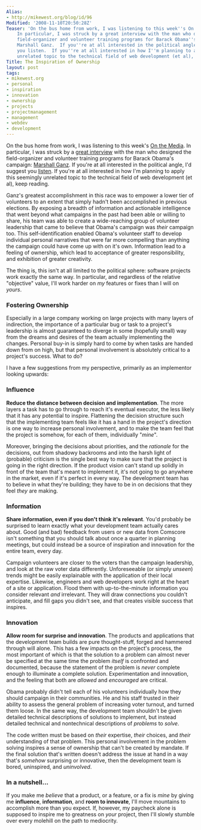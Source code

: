 ```yaml
---
Alias:
- http://mikewest.org/blog/id/96
Modified: '2008-11-10T20:50:28Z'
Teaser: 'On the bus home from work, I was listening to this week''s On the Media.
    In particular, I was struck by a great interview with the man who designed the
    field-organizer and volunteer training programs for Barack Obama''s campaign:
    Marshall Ganz.  If you''re at all interested in the political angle, I''d suggest
    you listen.  If you''re at all interested in how I''m planning to apply this seemingly
    unrelated topic to the technical field of web development (et al), keep reading.'
Title: The Inspiration of Ownership
layout: post
tags:
- mikewest.org
- personal
- inspiration
- innovation
- ownership
- projects
- projectmanagement
- management
- webdev
- development
---
```

On the bus home from work, I was listening to this week's [On the Media][otm]. In particular, I was struck by a [great interview][interview] with the man who designed the field-organizer and volunteer training programs for Barack Obama's campaign: [Marshall Ganz][ganz].  If you're at all interested in the political angle, I'd suggest you [listen][interview].  If you're at all interested in how I'm planning to apply this seemingly unrelated topic to the technical field of web development (et al), keep reading.

[otm]: http://www.onthemedia.org/
[interview]: http://www.onthemedia.org/transcripts/2008/11/07/04
[ganz]: http://www.hks.harvard.edu/about/faculty-staff-directory/marshall-ganz

Ganz's greatest accomplishment in this race was to empower a lower tier of volunteers to an extent that simply hadn't been accomplished in previous elections.  By exposing a breadth of information and actionable intelligence that went beyond what campaigns in the past had been able or willing to share, his team was able to create a wide-reaching group of volunteer leadership that came to believe that Obama's campaign was _their_ campaign too.  This self-identification enabled Obama's volunteer staff to develop individual personal narratives that were far more compelling than anything the campaign could have come up with on it's own.  Information lead to a feeling of ownership, which lead to acceptance of greater responsibility, and exhibition of greater creativity.

The thing is, this isn't at all limited to the political sphere: software projects work exactly the same way.  In particular, and regardless of the relative "objective" value, I'll work harder on _my_ features or fixes than I will on _yours_.

### Fostering Ownership

Especially in a large company working on large projects with many layers of indirection, the importance of a particular bug or task to a project's leadership is almost guaranteed to diverge in some (hopefully small) way from the dreams and desires of the team actually implementing the changes.  Personal buy-in is simply hard to come by when tasks are handed down from on high, but that personal involvement is absolutely critical to a project's success.  What to do?

I have a few suggestions from my perspective, primarily as an implementor looking upwards:

### Influence

**Reduce the distance between decision and implementation**. The more layers a task has to go through to reach it's eventual executor, the less likely that it has any potential to inspire. Flattening the decision structure such that the implementing team feels like it has a hand in the project's direction is one way to increase personal involvement, and to make the team feel that the project is somehow, for each of them, individually "_mine_".

Moreover, bringing the decisions about priorities, and the _rationale_ for the decisions, out from shadowy backrooms and into the harsh light of (probable) criticism is the single best way to make sure that the project is going in the right direction.  If the product vision can't stand up solidly in front of the team that's meant to implement it, it's not going to go anywhere in the market, even if it's perfect in every way.  The development team has to believe in what they're building; they have to be in on decisions that they feel _they_ are making.

### Information

**Share information, even if you don't think it's relevant**. You'd probably be surprised to learn exactly what your development team actually cares about.  Good (and bad) feedback from users or new data from Comscore isn't something that you should talk about once a quarter in planning meetings, but could instead be a source of inspiration and innovation for the entire team, every day.

Campaign volunteers are closer to the voters than the campaign leadership,    and look at the raw voter data differently.  Unforeseeable (or simply _unseen_) trends might be easily explainable with the application of their  local expertise.  Likewise, engineers and web developers work right at the heart of a site or application.  Flood them with up-to-the-minute information you consider relevant _and_ irrelevant.  They will draw connections you couldn't anticipate, and fill gaps you didn't see, and that creates visible success that inspires.

### Innovation

**Allow room for surprise and innovation**.  The products and applications that the development team builds are pure thought-stuff, forged and hammered through will alone. This has a few impacts on the project's process, the most important of which is that the solution to a problem can almost never be specified at the same time the problem _itself_ is confronted and documented, because the statement of the problem is _never_ complete enough to illuminate a complete solution.  Experimentation and innovation, and the feeling that both are _allowed_ and _encouraged_ are critical.
    
Obama probably didn't tell each of his volunteers individually how they should campaign in their communities. He and his staff trusted in their ability to assess the general problem of increasing voter turnout, and turned them loose. In the same way, the development team shouldn't be given detailed technical descriptions of solutions to implement, but instead detailed technical and nontechnical descriptions of _problems_ to  _solve_.

The code written must be based on _their_ expertise, _their_ choices, and _their_ understanding of that problem. This personal involvement in the problem solving inspires a sense of ownership that can't be created by mandate.  If the final solution that's written doesn't address the issue at hand in a way that's _somehow_ surprising or innovative, then the development team is bored, uninspired, and _uninvolved_.

### In a nutshell...

If you make me _believe_ that a product, or a feature, or a fix is _mine_ by giving me **influence**, **information**, and **room to innovate**, I'll move mountains to accomplish more than you expect.  If, however, my paycheck alone is supposed to inspire me to greatness on _your_ project, then I'll slowly stumble over every molehill on the path to mediocrity.